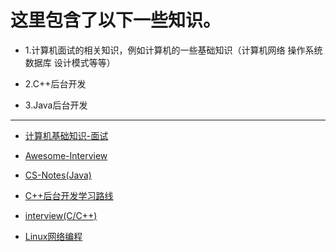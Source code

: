 # 这里包含了以下一些知识。
- 1.计算机面试的相关知识，例如计算机的一些基础知识（计算机网络 操作系统 数据库 设计模式等等）


- 2.C++后台开发



- 3.Java后台开发

------

- [计算机基础知识-面试](https://github.com/wolverinn/Waking-Up)
- [Awesome-Interview](https://github.com/Awesome-Interview/Awesome-Interview)

- [CS-Notes(Java)](https://github.com/CyC2018/CS-Notes)

- [C++后台开发学习路线](https://www.cnblogs.com/qinguoyi/p/12355516.html)
- [interview(C/C++)](https://github.com/huihut/interview)
- [Linux网络编程](https://github.com/834810071/NetworkProgramming)

